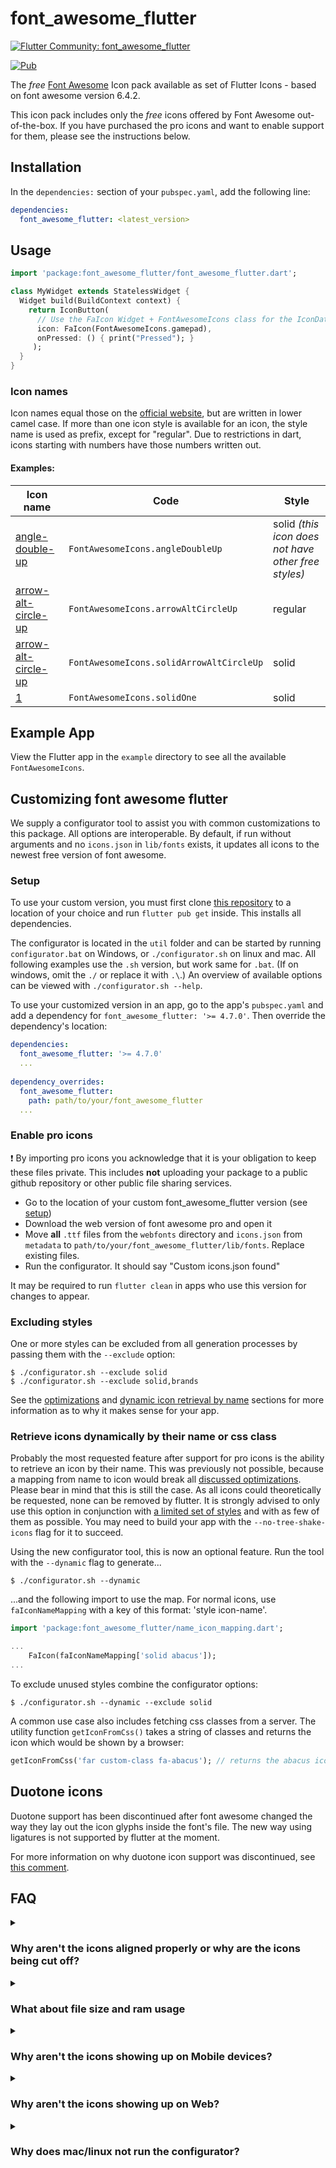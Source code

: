# font_awesome_flutter 

[![Flutter Community: font_awesome_flutter](https://fluttercommunity.dev/_github/header/font_awesome_flutter)](https://github.com/fluttercommunity/community)

[![Pub](https://img.shields.io/pub/v/font_awesome_flutter.svg)](https://pub.dartlang.org/packages/font_awesome_flutter)

The *free* [Font Awesome](https://fontawesome.com/icons) Icon pack available 
as set of Flutter Icons - based on font awesome version 6.4.2.

This icon pack includes only the *free* icons offered by Font Awesome out-of-the-box.
If you have purchased the pro icons and want to enable support for them, please see the instructions below.

## Installation

In the `dependencies:` section of your `pubspec.yaml`, add the following line:

```yaml
dependencies:
  font_awesome_flutter: <latest_version>
```

## Usage

```dart
import 'package:font_awesome_flutter/font_awesome_flutter.dart';

class MyWidget extends StatelessWidget {
  Widget build(BuildContext context) {
    return IconButton(
      // Use the FaIcon Widget + FontAwesomeIcons class for the IconData
      icon: FaIcon(FontAwesomeIcons.gamepad), 
      onPressed: () { print("Pressed"); }
     );
  }
}
```

### Icon names

Icon names equal those on the [official website](https://fontawesome.com/icons), but are written in lower camel case. If more than one icon style is available for an icon, the style name is used as prefix, except for "regular".
Due to restrictions in dart, icons starting with numbers have those numbers written out.

#### Examples:
| Icon name                                                                             | Code | Style|
|---------------------------------------------------------------------------------------| --- | ---|
| [angle-double-up](https://fontawesome.com/icons/angle-double-up?style=solid)          | `FontAwesomeIcons.angleDoubleUp` | solid _(this icon does not have other free styles)_ |
| [arrow-alt-circle-up](https://fontawesome.com/icons/arrow-alt-circle-up?style=regular) | `FontAwesomeIcons.arrowAltCircleUp` | regular |
| [arrow-alt-circle-up](https://fontawesome.com/icons/arrow-alt-circle-up?style=solid)  |  `FontAwesomeIcons.solidArrowAltCircleUp` | solid |
| [1](https://fontawesome.com/icons/1?style=solid)                                      | `FontAwesomeIcons.solidOne` | solid |

## Example App

View the Flutter app in the `example` directory to see all the available `FontAwesomeIcons`.

## Customizing font awesome flutter

We supply a configurator tool to assist you with common customizations to this package.
All options are interoperable.
By default, if run without arguments and no `icons.json` in `lib/fonts` exists, it updates all icons to the
newest free version of font awesome.

### Setup
To use your custom version, you must first clone [this repository](https://github.com/fluttercommunity/font_awesome_flutter.git)
to a location of your choice and run `flutter pub get` inside. This installs all dependencies.

The configurator is located in the `util` folder and can be started by running `configurator.bat` on Windows, or 
`./configurator.sh` on linux and mac. All following examples use the `.sh` version, but work same for `.bat`.
(If on windows, omit the `./` or replace it with `.\`.)
An overview of available options can be viewed with `./configurator.sh --help`.

To use your customized version in an app, go to the app's `pubspec.yaml` and add a dependency for
`font_awesome_flutter: '>= 4.7.0'`. Then override the dependency's location:
```yaml
dependencies:
  font_awesome_flutter: '>= 4.7.0'
  ...
  
dependency_overrides:
  font_awesome_flutter:
    path: path/to/your/font_awesome_flutter
  ...
```

### Enable pro icons
:exclamation: By importing pro icons you acknowledge that it is your obligation
to keep these files private. This includes **not** uploading your package to
a public github repository or other public file sharing services.

* Go to the location of your custom font_awesome_flutter version (see [setup](#setup))
* Download the web version of font awesome pro and open it
* Move **all** `.ttf` files from the `webfonts` directory and `icons.json` from `metadata` to
  `path/to/your/font_awesome_flutter/lib/fonts`. Replace existing files.
* Run the configurator. It should say "Custom icons.json found"

It may be required to run `flutter clean` in apps who use this version for changes to appear.

### Excluding styles
One or more styles can be excluded from all generation processes by passing them with the `--exclude` option:
```
$ ./configurator.sh --exclude solid
$ ./configurator.sh --exclude solid,brands
```

See the [optimizations](#what-about-file-size-and-ram-usage) and [dynamic icon retrieval by name](#retrieve-icons-dynamically-by-their-name-or-css-class)
sections for more information as to why it makes sense for your app.

### Retrieve icons dynamically by their name or css class
Probably the most requested feature after support for pro icons is the ability to retrieve an icon by their name.
This was previously not possible, because a mapping from name to icon would break all
[discussed optimizations](#what-about-file-size-and-ram-usage). Please bear in mind that this is still the case.
As all icons could theoretically be requested, none can be removed by flutter. It is strongly advised to only use this
option in conjunction with [a limited set of styles](#excluding-styles) and with as few of them as possible. You may
need to build your app with the `--no-tree-shake-icons` flag for it to succeed.

Using the new configurator tool, this is now an optional feature. Run the tool with the `--dynamic` flag to generate...
```
$ ./configurator.sh --dynamic
```
...and the following import to use the map. For normal icons, use `faIconNameMapping` with a key of this format:
'style icon-name'.
```dart
import 'package:font_awesome_flutter/name_icon_mapping.dart';

...
    FaIcon(faIconNameMapping['solid abacus']);
...
```

To exclude unused styles combine the configurator options:
```
$ ./configurator.sh --dynamic --exclude solid
```


A common use case also includes fetching css classes from a server. The utility function `getIconFromCss()` takes a
string of classes and returns the icon which would be shown by a browser:
```dart
getIconFromCss('far custom-class fa-abacus'); // returns the abacus icon in regular style. custom-class is ignored
```

## Duotone icons

Duotone support has been discontinued after font awesome changed the way they lay out the icon glyphs inside the font's
file. The new way using ligatures is not supported by flutter at the moment.

For more information on why duotone icon support was discontinued, see
[this comment](https://github.com/fluttercommunity/font_awesome_flutter/issues/192#issuecomment-1073003668).

## FAQ

<details>
  <summary><h3>Why aren't the icons aligned properly or why are the icons being cut off?</h3></summary>
  Please use the `FaIcon` widget provided by the library instead of the `Icon`
  widget provided by Flutter. The `Icon` widget assumes all icons are square, but
  many Font Awesome Icons are not.
</details>

<details>
  <summary><h3>What about file size and ram usage</h3></summary>
  This package has been written in a way so that it only uses the minimum amount of resources required.

  All links (eg. `FontAwesomeIcons.abacus`) to unused icons will be removed automatically, which means only required icon
  definitions are loaded into ram.

  Flutter 1.22 added icon tree shaking. This means unused icon "images" will be removed as well. However, this only
  applies to styles of which at least one icon has been used. Assuming only icons of style "regular" are being used,
  "regular" will be minified to only include the used icons and "solid" and "brands" will stay in their raw, complete
  form. This issue is being [tracked over in the flutter repository](https://github.com/flutter/flutter/issues/64106).

  However, using the configurator, you can easily exclude styles from the package. For more information, see
  [customizing font awesome flutter](#customizing-font-awesome-flutter)
</details>

<details>
  <summary><h3>Why aren't the icons showing up on Mobile devices?</h3></summary>
  If you're not seeing any icons at all, sometimes it means that Flutter has a cached version of the app on device and
  hasn't pushed the new fonts. I've run into that as well a few times...

  Please try:

  1. Stopping the app
  2. Running `flutter clean` in your app directory
  3. Deleting the app from your simulator / emulator / device
  4. Rebuild & Deploy the app.
</details>

<details>
  <summary><h3>Why aren't the icons showing up on Web?</h3></summary>
  Most likely, the fonts were not correctly added to the `FontManifest.json`.
  Note: older versions of Flutter did not properly package non-Material fonts
  in the `FontManifest.json` during the build step, but that issue has been
  resolved and this shouldn't be much of a problem these days.

  Please ensure you are using `Flutter 1.14.6 beta` or newer! 
</details>

<details>
  <summary><h3>Why does mac/linux not run the configurator?</h3></summary>
  This is most probably due to missing file permissions. Downloaded scripts cannot be executed by default.
  
  Either give the execute permission to `util/configurator.sh` with `$ chmod +x configurator.sh` or run the commands by prepending an `sh`:
  
  `$ sh ./configurator.sh`
</details>

